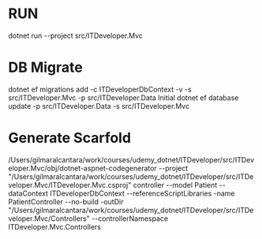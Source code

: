 # RUN

dotnet run --project src/ITDeveloper.Mvc

# DB Migrate

dotnet ef migrations add -c ITDeveloperDbContext -v -s src/ITDeveloper.Mvc -p src/ITDeveloper.Data Initial
dotnet ef database update -p src/ITDeveloper.Data -s src/ITDeveloper.Mvc

# Generate Scarfold

/Users/gilmaralcantara/work/courses/udemy_dotnet/ITDeveloper/src/ITDeveloper.Mvc/obj/dotnet-aspnet-codegenerator --project "/Users/gilmaralcantara/work/courses/udemy_dotnet/ITDeveloper/src/ITDeveloper.Mvc/ITDeveloper.Mvc.csproj" controller --model Patient --dataContext ITDeveloperDbContext --referenceScriptLibraries -name PatientController --no-build -outDir "/Users/gilmaralcantara/work/courses/udemy_dotnet/ITDeveloper/src/ITDeveloper.Mvc/Controllers" --controllerNamespace ITDeveloper.Mvc.Controllers

